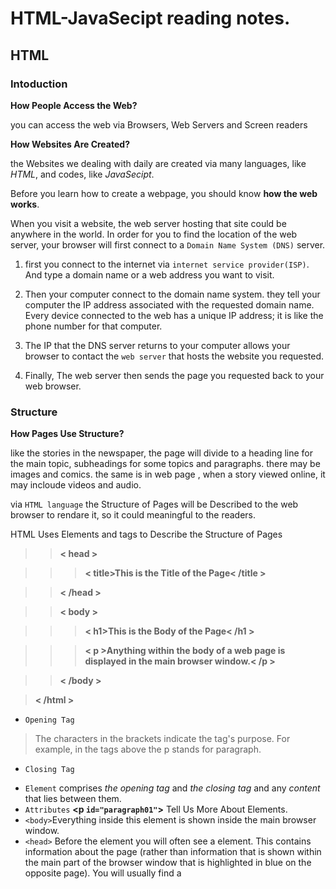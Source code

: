 # HTML-JavaSecipt reading notes.

## HTML
### Intoduction
**How People Access the Web?**

you can access the web via Browsers, Web Servers and Screen readers

**How Websites Are Created?**

the Websites we dealing with daily are created via many languages, like *HTML*, and codes, like *JavaSecipt*.

Before you learn how to create a webpage, you should know 
**how the web works**.

When you visit a website, the web server hosting that site could be anywhere in the world. In order for you to find the location of the web server, your browser will first connect to a `Domain Name System (DNS)` server.

1. first you connect to the internet via `internet service provider(ISP)`. And type a domain name or a web address you want to visit.

2. Then your computer connect to the domain name system. they tell your computer the IP address associated with the requested domain name. Every device connected to the web has a unique IP address; it is like the phone number for that computer.

3. The IP that the DNS server returns to your computer allows your browser to contact the `web server` that hosts the website you requested.

4. Finally, The web server then sends the
page you requested back to your
web browser.


### Structure
**How Pages Use Structure?**

like the stories in the newspaper, the page will divide to a heading line for the main topic, subheadings for some topics and paragraphs. there may be images and comics. the same is in web page , when a story viewed online, it may incloude videos and audio. 

via `HTML language` the Structure of Pages will be Described to the web browser to rendare it, so it could meaningful to the readers. 

HTML Uses Elements and tags to Describe the Structure of Pages
>**<html>**

>> **< head >**

>>> **< title>**This is the Title of the Page**< /title >**

>>**< /head >**

>>**< body >**

 >>>**< h1>**This is the Body of the Page**< /h1 >**

 >>>**< p >**Anything within the body of a web page is
 displayed in the main browser window.**< /p >**

>>**< /body >**

>**< /html >**

- `Opening Tag` **<p>** 
>The characters in the brackets
indicate the tag's purpose.
For example, in the tags above
the p stands for paragraph.
- `Closing Tag` **</p>**
- `Element` comprises *the opening
tag* and *the closing tag* and any
*content* that lies between them.
- `Attributes` **<p `id="paragraph01"`>** Tell Us
More About Elements.
- `<body>`Everything inside this element is
shown inside the main browser
window.
- `<head>`
Before the <body> element you
will often see a <head> element.
This contains information
about the page (rather than
information that is shown within
the main part of the browser
window that is highlighted in
blue on the opposite page).
You will usually find a <title>
element inside the <head>
element.
- `<title>`
The contents of the <title>
element are either shown in the
top of the browser, above where
you usually type in the URL of
the page you want to visit, or
on the tab for that page (if your
browser uses tabs to allow you
to view multiple pages at the
same time).

### Extra markup
**The Evolution of HTML**

Each new version was designed
to be an improvement on the
last (with new elements and
attributes added and older code
removed).
- HTML 4
- XHTML 1.0
- HTML5

HTML5 is which used commonly nowadays in web structure building.

**Elements & Attributes**
- `Doctype` Because there have been
several versions of HTML, each
web page should begin with a
DOCTYPE declaration to tell a
browser which version of HTML
the page is using
 
|      Doctype               |         HTML version       |
|----------------------------|-------------------------|
| <!DOCTYPE html> | `HTML5` |
| <!DOCTYPE html PUBLIC"-//W3C//DTD HTML 4.01Transitional//EN""http://www.w3.org/TR/html4/loose.dtd"> | `HTML4` |
| <!DOCTYPE html PUBLIC"-//W3C//DTD XHTML 1.0 Transitional//EN""http://www.w3.org/TR/xhtml1/DTD/xhtml1-transitional.dtd"> | `Transitional XHTML 1.0` |
| <!DOCTYPE html PUBLIC"-//W3C//DTD XHTML 1.0 Strict//EN""http://www.w3.org/TR/xhtml1/DTD/xhtml1-strict.dtd"> | `Strict XHTML 1.0` |
| <?xml version="1.0" ?> | `XML Declaration` |

- `Comments in html` 

If you want to add a comment
to your code that will not be
visible in the user's browser, you
can add the text between these
characters:
>`<!-- comment goes here -->`

- `ID Attribute`

 It is used to uniquely identify that element from other elements on the page.
>`<p id="pullquote">`
- `Class Attribute` 

It is used to identify several elements as being different from the other elements on the page.
>`<p class="important">`
>>If you would like to indicate that
an element belongs to several
classes, you can separate class
names with a space
>>>`<p class="important 2nd">`
- `Block Elements`

Some elements will always
appear to start on a new line in
the browser window.
>`<h1>, <p>, <ul>, and <li>.`

- `Inline Elements`

Some elements will always
appear to continue on the
same line as their neighbouring
elements.
>`<a>, <b>, <em>, and <img>.`

- `Grouping Text & Elements In a Block`

The `<div>` element allows you to
group a set of elements together
in one block-level box.

In a browser, the contents of
the `<div>` element will start on
a new line, but other than this
it will make no difference to the
presentation of the page. 
- `Grouping Text & Elements Inline`

The `<span>` element acts like
an inline equivalent of the <div>
element. It is used to either:

1. Contain a section of text
where there is no other suitable
element to differentiate it from
its surrounding text
2. Contain a number of inline
elements
- `IFrames`

It is like a little window
that has been cut into your
page — and in that window you
can see another page.
>`<iframe>`
>>`width="450"`
>>`height="350"`
>>`src="http://maps.google.co.uk/maps?q=moma+new+york`
>>`&amp;output=embed">`
>`</iframe>`

- `Information AboutYour Pages`

The `<meta>` element lives
inside the <head> element and
contains information about that
web page.

>`<head>`
 >>`<title>Information About Your Pages</title>`

 >>`<meta name="description"`

 >>`content="An Essay on Installation Art" />`

 >>`<meta name="keywords"`

 >>`content="installation, art, opinion" />`

 >>`<meta name="robots"`

 >>`content="nofollow" />`

 >>`<meta http-equiv="author"`

 >>`content="Jon Duckett" />`

 >>`<meta http-equiv="pragma"`

 >>`content="no-cache" />`

 >>`<meta http-equiv="expires"`

 >>`content="Fri, 04 Apr 2014 23:59:59 GMT" />`

>`</head>`

### HTML5 layout.
**Some New HTML5 Layout Elements**
- `<header>` & `<footer>`
- Navigation
`<nav>`
- Articles
`<article>`
- Asides
`<aside>`
- Sections
`<section>`
- Heading Groups
`<hgroup>`
- Figures
`<figure>` or `<figcaption>`

There are more to search. the find more details about them and description to their function read *`Jon Duckett - HTML & CSS
Design and Build Websites - Chapter 17: HTML5 Layout, p428 `*

### Process & Design.
**understand who your target audience**

Every website should be designed for the
target audience—not just for yourself or the
site owner. It is therefore very important to
understand who your target audience is.

In order to understand and target the web audience, you should answer these questions:

1. Who is the Site For?
2. Why People Visit YOUR Website?
3. What Your Visitors are Trying to Achieve?
4. What Information Your Visitors Need?
5. How Often People Will Visit Your Site?

**Getting your message across using design**

There are some elements that must be taken into account when designing any website, and these are the most important:
- Site Maps
- WireFrames
- Visual hierarchy
- grouping and
- Similarity
- Designing Navigation

Read more about details in *`Jon Duckett - HTML & CSS
Design and Build Websites - Chapter 18: Process & Design, p452 `*

***
---
## JavaScript
### Intoduction

**How JavaScript makes web pages more interactive?**

It allows you to make the web page more interactive by accessing and modifying the content and markup  used in the page while it been viewed in the browser.

1. *ACCESS CONTENT*

You can use JavaScript to select any
element, attribute, or text from an
HTML page. For example.

2. *MODIFY CONTENT* 

You can use JavaScript to add
elements, attributes, and text to the
page, or remove them. For example.

3. *PROGRAM RULES*

You can specify a set of steps for
the browser to follow (like a recipe),
which allows it to access or change the
content of a page. For example.

4. *REACT TO EVENTS*

You can specify that a script should run
when a specific event has occurred. For
example, it could be run when.

**The A B C of programming**

**[Back to: Homepage](https://omarhumamah.github.io/reading-note/).**
